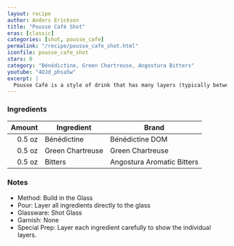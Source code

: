 ```yaml
---
layout: recipe
author: Anders Erickson
title: "Pousse Café Shot"
eras: [classic]
categories: [shot, pousse_cafe]
permalink: "/recipe/pousse_cafe_shot.html"
iconfile: pousse_cafe_shot
stars: 0
category: "Bénédictine, Green Chartreuse, Angostura Bitters"
youtube: "4OJd_phsa5w"
excerpt: |
  Pousse Café is a style of drink that has many layers (typically between three and seven). When made properly they're absolutely beautiful, but they require time, patience, and a steady hand. For this reason they aren't popular among most bartenders - it's a quick way to find yourself in the weeds! However, if you're curious and wanting to try your hand at it, this is a fun way to explore new flavor combinations! There are some things to keep in mind. You want to have an idea of each ingredients' density (heavier ingredients fall to the bottom), and consider the drink's evolution of flavors as you sip your way through it. That's not to say you can't shoot your Pousse Cafés, but the more layers, the muddier the shot will be. Patience is a virtue. The Pousse Café is both the test and the reward.
---
```


### Ingredients

| Amount | Ingredient       | Brand                      |
| -----: | ---------------- | -------------------------- |
| 0.5 oz | Bénédictine      | Bénédictine DOM            |
| 0.5 oz | Green Chartreuse | Green Chartreuse           |
| 0.5 oz | Bitters          | Angostura Aromatic Bitters |

### Notes

- Method: Build in the Glass
- Pour: Layer all ingredients directly to the glass
- Glassware: Shot Glass
- Garnish: None
- Special Prep: Layer each ingredient carefully to show the individual layers.
